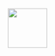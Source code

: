 <p align=center>
<h1 align="center">
<a href="https://discord.gg/AXqp3ctcSb"><img src="https://cdn.discordapp.com/attachments/1075496191913099344/1075496192164773888/sakuya.gif" width="80"></a>
</h1>
<br>
</p>